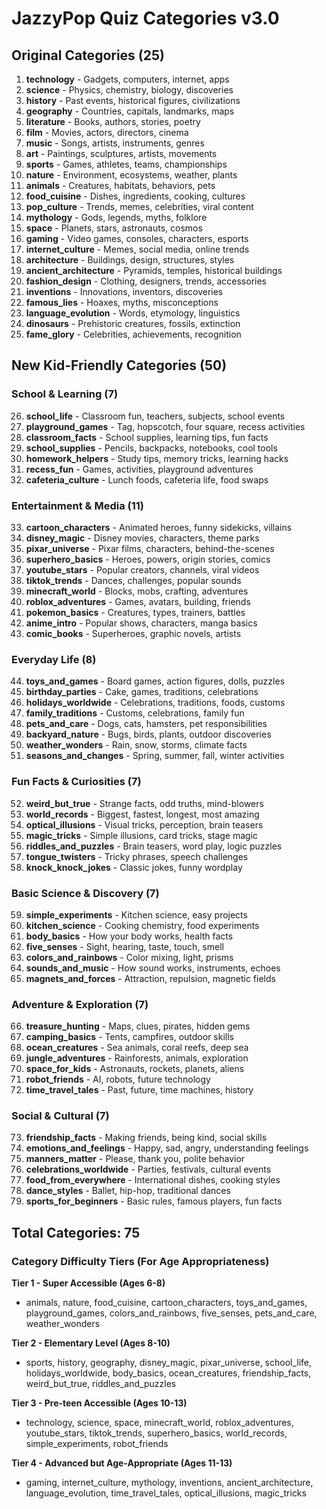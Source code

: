 # JazzyPop Quiz Categories v3.0

## Original Categories (25)
1. **technology** - Gadgets, computers, internet, apps
2. **science** - Physics, chemistry, biology, discoveries
3. **history** - Past events, historical figures, civilizations
4. **geography** - Countries, capitals, landmarks, maps
5. **literature** - Books, authors, stories, poetry
6. **film** - Movies, actors, directors, cinema
7. **music** - Songs, artists, instruments, genres
8. **art** - Paintings, sculptures, artists, movements
9. **sports** - Games, athletes, teams, championships
10. **nature** - Environment, ecosystems, weather, plants
11. **animals** - Creatures, habitats, behaviors, pets
12. **food_cuisine** - Dishes, ingredients, cooking, cultures
13. **pop_culture** - Trends, memes, celebrities, viral content
14. **mythology** - Gods, legends, myths, folklore
15. **space** - Planets, stars, astronauts, cosmos
16. **gaming** - Video games, consoles, characters, esports
17. **internet_culture** - Memes, social media, online trends
18. **architecture** - Buildings, design, structures, styles
19. **ancient_architecture** - Pyramids, temples, historical buildings
20. **fashion_design** - Clothing, designers, trends, accessories
21. **inventions** - Innovations, inventors, discoveries
22. **famous_lies** - Hoaxes, myths, misconceptions
23. **language_evolution** - Words, etymology, linguistics
24. **dinosaurs** - Prehistoric creatures, fossils, extinction
25. **fame_glory** - Celebrities, achievements, recognition

## New Kid-Friendly Categories (50)

### School & Learning (7)
26. **school_life** - Classroom fun, teachers, subjects, school events
27. **playground_games** - Tag, hopscotch, four square, recess activities
28. **classroom_facts** - School supplies, learning tips, fun facts
29. **school_supplies** - Pencils, backpacks, notebooks, cool tools
30. **homework_helpers** - Study tips, memory tricks, learning hacks
31. **recess_fun** - Games, activities, playground adventures
32. **cafeteria_culture** - Lunch foods, cafeteria life, food swaps

### Entertainment & Media (11)
33. **cartoon_characters** - Animated heroes, funny sidekicks, villains
34. **disney_magic** - Disney movies, characters, theme parks
35. **pixar_universe** - Pixar films, characters, behind-the-scenes
36. **superhero_basics** - Heroes, powers, origin stories, comics
37. **youtube_stars** - Popular creators, channels, viral videos
38. **tiktok_trends** - Dances, challenges, popular sounds
39. **minecraft_world** - Blocks, mobs, crafting, adventures
40. **roblox_adventures** - Games, avatars, building, friends
41. **pokemon_basics** - Creatures, types, trainers, battles
42. **anime_intro** - Popular shows, characters, manga basics
43. **comic_books** - Superheroes, graphic novels, artists

### Everyday Life (8)
44. **toys_and_games** - Board games, action figures, dolls, puzzles
45. **birthday_parties** - Cake, games, traditions, celebrations
46. **holidays_worldwide** - Celebrations, traditions, foods, customs
47. **family_traditions** - Customs, celebrations, family fun
48. **pets_and_care** - Dogs, cats, hamsters, pet responsibilities
49. **backyard_nature** - Bugs, birds, plants, outdoor discoveries
50. **weather_wonders** - Rain, snow, storms, climate facts
51. **seasons_and_changes** - Spring, summer, fall, winter activities

### Fun Facts & Curiosities (7)
52. **weird_but_true** - Strange facts, odd truths, mind-blowers
53. **world_records** - Biggest, fastest, longest, most amazing
54. **optical_illusions** - Visual tricks, perception, brain teasers
55. **magic_tricks** - Simple illusions, card tricks, stage magic
56. **riddles_and_puzzles** - Brain teasers, word play, logic puzzles
57. **tongue_twisters** - Tricky phrases, speech challenges
58. **knock_knock_jokes** - Classic jokes, funny wordplay

### Basic Science & Discovery (7)
59. **simple_experiments** - Kitchen science, easy projects
60. **kitchen_science** - Cooking chemistry, food experiments
61. **body_basics** - How your body works, health facts
62. **five_senses** - Sight, hearing, taste, touch, smell
63. **colors_and_rainbows** - Color mixing, light, prisms
64. **sounds_and_music** - How sound works, instruments, echoes
65. **magnets_and_forces** - Attraction, repulsion, magnetic fields

### Adventure & Exploration (7)
66. **treasure_hunting** - Maps, clues, pirates, hidden gems
67. **camping_basics** - Tents, campfires, outdoor skills
68. **ocean_creatures** - Sea animals, coral reefs, deep sea
69. **jungle_adventures** - Rainforests, animals, exploration
70. **space_for_kids** - Astronauts, rockets, planets, aliens
71. **robot_friends** - AI, robots, future technology
72. **time_travel_tales** - Past, future, time machines, history

### Social & Cultural (7)
73. **friendship_facts** - Making friends, being kind, social skills
74. **emotions_and_feelings** - Happy, sad, angry, understanding feelings
75. **manners_matter** - Please, thank you, polite behavior
76. **celebrations_worldwide** - Parties, festivals, cultural events
77. **food_from_everywhere** - International dishes, cooking styles
78. **dance_styles** - Ballet, hip-hop, traditional dances
79. **sports_for_beginners** - Basic rules, famous players, fun facts

## Total Categories: 75

### Category Difficulty Tiers (For Age Appropriateness)

**Tier 1 - Super Accessible (Ages 6-8)**
- animals, nature, food_cuisine, cartoon_characters, toys_and_games, playground_games, colors_and_rainbows, five_senses, pets_and_care, weather_wonders

**Tier 2 - Elementary Level (Ages 8-10)**
- sports, history, geography, disney_magic, pixar_universe, school_life, holidays_worldwide, body_basics, ocean_creatures, friendship_facts, weird_but_true, riddles_and_puzzles

**Tier 3 - Pre-teen Accessible (Ages 10-13)**
- technology, science, space, minecraft_world, roblox_adventures, youtube_stars, tiktok_trends, superhero_basics, world_records, simple_experiments, robot_friends

**Tier 4 - Advanced but Age-Appropriate (Ages 11-13)**
- gaming, internet_culture, mythology, inventions, ancient_architecture, language_evolution, time_travel_tales, optical_illusions, magic_tricks